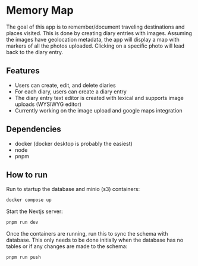 # Memory Map

The goal of this app is to remember/document traveling destinations and places visited. This is done by creating diary entries with images. Assuming the images have geolocation metadata, the app will display a map with markers of all the photos uploaded. Clicking on a specific photo will lead back to the diary entry.

## Features

- Users can create, edit, and delete diaries
- For each diary, users can create a diary entry
- The diary entry text editor is created with lexical and supports image uploads (WYSIWYG editor)
- Currently working on the image upload and google maps integration

## Dependencies

- docker (docker desktop is probably the easiest)
- node
- pnpm

## How to run

Run to startup the database and minio (s3) containers:

```bash
docker compose up
```

Start the Nextjs server:

```bash
pnpm run dev
```

Once the containers are running, run this to sync the schema with database. This only needs to be done initially when the database has no tables or if any changes are made to the schema:

```bash
pnpm run push
```

